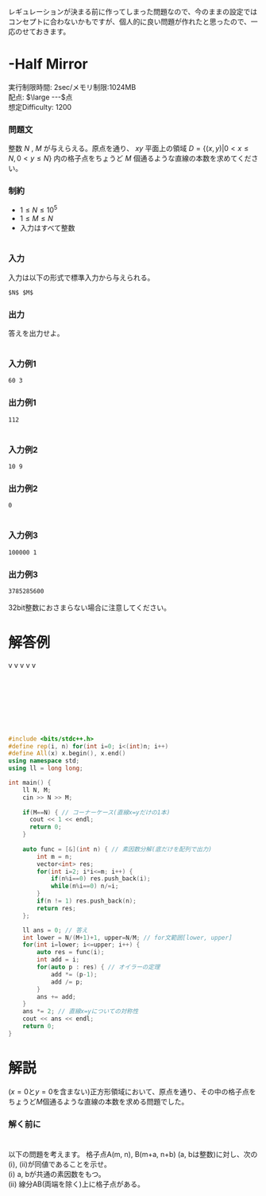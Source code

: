 レギュレーションが決まる前に作ってしまった問題なので、今のままの設定ではコンセプトに合わないかもですが、個人的に良い問題が作れたと思ったので、一応のせておきます。
# -Half Mirror
実行制限時間: 2sec/メモリ制限:1024MB <br>
配点: $\large ---$点 <br>
想定Difficulty: 1200
### 問題文
整数 $N$ , $M$ が与えらえる。原点を通り、 $xy$ 平面上の領域 $`\begin{equation}D = \left\{(x, y)|0<x\leq N, 0<y\leq N\right\}\end{equation}`$ 内の格子点をちょうど $M$ 個通るような直線の本数を求めてください。 

### 制約
- $1 \leq N \leq 10^5$
- $1 \leq M \leq N$
- 入力はすべて整数
#
### 入力
入力は以下の形式で標準入力から与えられる。
```md
$N$ $M$
```

### 出力
答えを出力せよ。
#
### 入力例1
```md
60 3
```
### 出力例1
```md
112
```
#
### 入力例2
```md
10 9
```
### 出力例2
```md
0
```
#
### 入力例3
```md
100000 1
```
### 出力例3
```md
3785285600
```
32bit整数におさまらない場合に注意してください。
#

# 解答例
v v v v v
<br><br><br><br><br><br><br><br>
```cpp
#include <bits/stdc++.h>
#define rep(i, n) for(int i=0; i<(int)n; i++)
#define All(x) x.begin(), x.end()
using namespace std;
using ll = long long;

int main() {
    ll N, M;
    cin >> N >> M;
    
    if(M==N) { // コーナーケース(直線x=yだけの1本)
      cout << 1 << endl;
      return 0;
    }
    
    auto func = [&](int n) { // 素因数分解(底だけを配列で出力)
        int m = n;
        vector<int> res;
        for(int i=2; i*i<=m; i++) {
            if(n%i==0) res.push_back(i);
            while(n%i==0) n/=i;
        }
        if(n != 1) res.push_back(n);
        return res;
    };

    ll ans = 0; // 答え
    int lower = N/(M+1)+1, upper=N/M; // for文範囲[lower, upper]
    for(int i=lower; i<=upper; i++) {
        auto res = func(i);
        int add = i;
        for(auto p : res) { // オイラーの定理
            add *= (p-1);
            add /= p;
        }
        ans += add;
    }
    ans *= 2; // 直線x=yについての対称性
    cout << ans << endl;
    return 0;
}
```

# 解説
($x=0$と$y=0$を含まない)正方形領域において、原点を通り、その中の格子点をちょうど$M$個通るような直線の本数を求める問題でした。
### 解く前に
#
以下の問題を考えます。
格子点A(m, n), B(m+a, n+b) (a, bは整数)に対し、次の(ⅰ), (ⅱ)が同値であることを示せ。  
(ⅰ) a, bが共通の素因数をもつ。  
(ⅱ) 線分AB(両端を除く)上に格子点がある。  
